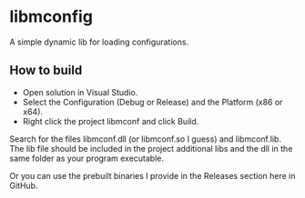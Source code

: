 # libmconfig
A simple dynamic lib for loading configurations.

## How to build
- Open solution in Visual Studio.
- Select the Configuration (Debug or Release) and the Platform (x86 or x64).
- Right click the project libmconf and click Build.

Search for the files libmconf.dll (or libmconf.so I guess) and libmconf.lib. The lib file should be included in the project additional libs and the dll in the same folder as your program executable.

Or you can use the prebuilt binaries I provide in the Releases section here in GitHub.